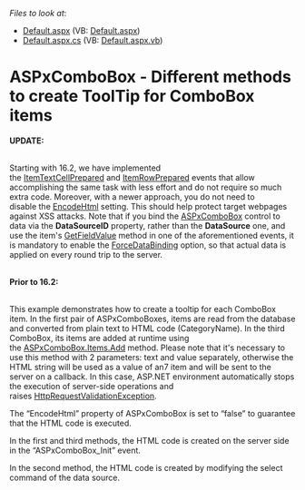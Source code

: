 <!-- default file list -->
*Files to look at*:

* [Default.aspx](./CS/Default.aspx) (VB: [Default.aspx](./VB/Default.aspx))
* [Default.aspx.cs](./CS/Default.aspx.cs) (VB: [Default.aspx.vb](./VB/Default.aspx.vb))
<!-- default file list end -->
# ASPxComboBox - Different methods to create ToolTip for ComboBox items


<p><strong>UPDATE:</strong><br><br></p>
<p>Starting with 16.2, we have implemented the <a href="http://help.devexpress.com/#AspNet/DevExpressWebASPxAutoCompleteBoxBase_ItemTextCellPreparedtopic">ItemTextCellPrepared</a> and <a href="http://help.devexpress.com/#AspNet/DevExpressWebASPxAutoCompleteBoxBase_ItemRowPreparedtopic">ItemRowPrepared</a> events that allow accomplishing the same task with less effort and do not require so much extra code. Moreover, with a newer approach, you do not need to disable the <a href="https://documentation.devexpress.com/#AspNet/DevExpressWebASPxButtonEditBase_EncodeHtmltopic">EncodeHtml</a> setting. This should help protect target webpages against XSS attacks. Note that if you bind the <a href="http://help.devexpress.com/#AspNet/clsDevExpressWebASPxComboBoxtopic">ASPxComboBox</a> control to data via the <strong>DataSourceID</strong> property, rather than the <strong>DataSource</strong> one, and use the item's <a href="http://help.devexpress.com/#AspNet/DevExpressWebListEditItemBase_GetFieldValuetopic">GetFieldValue</a> method in one of the aforementioned events, it is mandatory to enable the <a href="http://help.devexpress.com/#AspNet/DevExpressWebASPxAutoCompleteBoxBase_ForceDataBindingtopic">ForceDataBinding</a> option, so that actual data is applied on every round trip to the server.</p>
<p><br><strong>Prior to 16.2:</strong></p>
<p><br>This example demonstrates how to create a tooltip for each ComboBox item. In the first pair of ASPxComboBoxes, items are read from the database and converted from plain text to HTML code (<span title=’Description’>CategoryName</span>). In the third ComboBox, its items are added at runtime using the <a href="https://documentation.devexpress.com/#AspNet/DevExpressWebListEditItemCollection_Addtopic">ASPxComboBox.Items.Add</a> method. Please note that it's necessary to use this method with 2 parameters: text and value separately, otherwise the HTML string will be used as a value of an7 item and will be sent to the server on a callback. In this case, ASP.NET environment automatically stops the execution of server-side operations and raises <a href="http://msdn.microsoft.com/en-us/library/system.web.httprequestvalidationexception.aspx">HttpRequestValidationException</a>.</p>
<p>The “EncodeHtml” property of ASPxComboBox is set to “false” to guarantee that the HTML code is executed.</p>
<p>In the first and third methods, the HTML code is created on the server side in the “ASPxComboBox_Init” event.</p>
<p>In the second method, the HTML code is created by modifying the select command of the data source.</p>

<br/>


